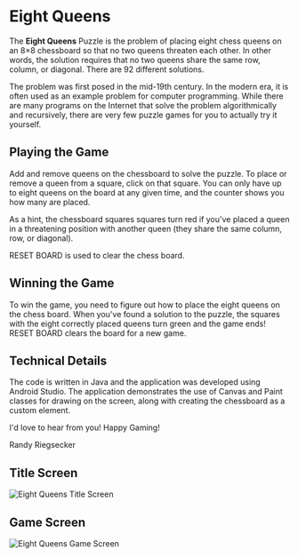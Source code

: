 # Eight Queens

The **Eight Queens** Puzzle is the problem of placing eight chess queens on an 8×8 chessboard so that no two queens threaten each other.  In other words, the solution requires that no two queens share the same row, column, or diagonal.  There are 92 different solutions.

The problem was first posed in the mid-19th century. In the modern era, it is often used as an example problem for computer programming.  While there are
many programs on the Internet that solve the problem algorithmically and recursively, there are very few puzzle games for you to actually try it yourself.

## Playing the Game
Add and remove queens on the chessboard to solve the puzzle.  To place or remove a queen from a square, click on that square.  You can only have up to eight queens on the board at any given time, and the counter shows you how many are placed.

As a hint, the chessboard squares squares turn red if you've placed a queen in a threatening position with another queen (they share the same column, row, or diagonal).

RESET BOARD is used to clear the chess board.

## Winning the Game
To win the game, you need to figure out how to place the eight queens on the chess board.  When you've found a solution to the puzzle, the squares with the eight correctly placed queens turn green and the game ends!  RESET BOARD clears the board for a new game.

## Technical Details
The code is written in Java and the application was developed using Android Studio.  The application demonstrates the use of Canvas and Paint classes for drawing on the screen, along with creating the chessboard as a custom element.

I'd love to hear from you!  Happy Gaming!

Randy Riegsecker

## Title Screen
![Eight Queens Title Screen](https://user-images.githubusercontent.com/120612915/210157303-66f67eb8-b0e4-4219-ad8f-86c7c72ca460.png)


## Game Screen
![Eight Queens Game Screen](https://user-images.githubusercontent.com/120612915/210157342-d257b7c4-38fd-4dda-b653-364647009d31.png)






